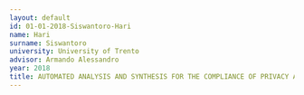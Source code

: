 ```yaml
---
layout: default 
id: 01-01-2018-Siswantoro-Hari
name: Hari
surname: Siswantoro
university: University of Trento
advisor: Armando Alessandro
year: 2018
title: AUTOMATED ANALYSIS AND SYNTHESIS FOR THE COMPLIANCE OF PRIVACY AND OTHER LEGAL PROVISIONS
---
```

